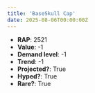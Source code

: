 ```yaml
---
title: 'BaseSkull Cap'
date: 2025-08-06T00:00:00Z
---
```

- **RAP**: 2521
- **Value**: -1
- **Demand level**: -1
- **Trend**: -1
- **Projected?**: True
- **Hyped?**: True
- **Rare?**: True
